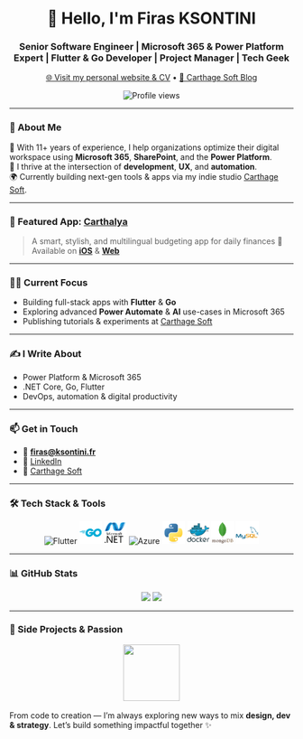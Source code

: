<h1 align="center">👋 Hello, I'm Firas KSONTINI</h1>

<h3 align="center">Senior Software Engineer | Microsoft 365 & Power Platform Expert | Flutter & Go Developer | Project Manager | Tech Geek</h3>

<p align="center">
  <a href="https://firasksontini.fr" target="_blank">🌐 Visit my personal website & CV</a> • 
  <a href="https://carthagesoft.com" target="_blank">📘 Carthage Soft Blog</a>
</p>

<p align="center">
  <img src="https://komarev.com/ghpvc/?username=fksontini&label=Profile%20views&color=0e75b6&style=flat" alt="Profile views" />
</p>

---

### 🚀 About Me

💼 With 11+ years of experience, I help organizations optimize their digital workspace using **Microsoft 365**, **SharePoint**, and the **Power Platform**.  
🧠 I thrive at the intersection of **development**, **UX**, and **automation**.  
🌍 Currently building next-gen tools & apps via my indie studio [Carthage Soft](https://carthagesoft.com).

---

### 📱 Featured App: [Carthalya](https://apps.apple.com/us/app/carthalya/id6743885268?uo=2)

> A smart, stylish, and multilingual budgeting app for daily finances 💸  
> Available on [**iOS**](https://apps.apple.com/us/app/carthalya/id6743885268?uo=2) & [**Web**](https://carthalya.vercel.app)

---

### 🧑‍💻 Current Focus

- Building full-stack apps with **Flutter** & **Go**
- Exploring advanced **Power Automate** & **AI** use-cases in Microsoft 365
- Publishing tutorials & experiments at [Carthage Soft](https://carthagesoft.com)

---

### ✍️ I Write About

- Power Platform & Microsoft 365
- .NET Core, Go, Flutter
- DevOps, automation & digital productivity

---

### 📫 Get in Touch

- 📧 **firas@ksontini.fr**
- 💼 [LinkedIn](https://www.linkedin.com/in/fksontini)
- 🧠 [Carthage Soft](https://carthagesoft.com)

---

### 🛠️ Tech Stack & Tools

<p align="center">
  <img src="https://www.vectorlogo.zone/logos/flutterio/flutterio-icon.svg" alt="Flutter" width="40" />
  <img src="https://raw.githubusercontent.com/devicons/devicon/master/icons/go/go-original-wordmark.svg" alt="Go" width="40" />
  <img src="https://raw.githubusercontent.com/devicons/devicon/master/icons/dot-net/dot-net-original-wordmark.svg" alt=".NET" width="40" />
  <img src="https://www.vectorlogo.zone/logos/microsoft_azure/microsoft_azure-icon.svg" alt="Azure" width="40" />
  <img src="https://raw.githubusercontent.com/devicons/devicon/master/icons/python/python-original.svg" alt="Python" width="40" />
  <img src="https://raw.githubusercontent.com/devicons/devicon/master/icons/docker/docker-original-wordmark.svg" alt="Docker" width="40" />
  <img src="https://raw.githubusercontent.com/devicons/devicon/master/icons/mongodb/mongodb-original-wordmark.svg" alt="MongoDB" width="40" />
  <img src="https://raw.githubusercontent.com/devicons/devicon/master/icons/mysql/mysql-original-wordmark.svg" alt="MySQL" width="40" />
</p>

---

### 📊 GitHub Stats

<p align="center">
  <img src="https://github-readme-stats.vercel.app/api?username=fksontini&show_icons=true&theme=default" height="180" />
  <img src="https://github-readme-streak-stats.herokuapp.com/?user=fksontini&theme=default" height="180" />
</p>

---

### 🧠 Side Projects & Passion

<p align="center">
  <img src="https://github.com/fksontini/fksontini/assets/89549015/fa676bc2-aa6c-4576-89a2-e0587d41fa23" width="100" height="100" />
</p>

From code to creation — I’m always exploring new ways to mix **design, dev & strategy**. Let’s build something impactful together ✨
